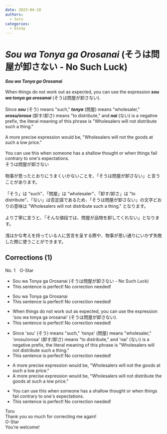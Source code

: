 ```yaml
---
date: 2023-04-10
authors:
  - toru
categories:
  - Essay
---
```


<h1 id="subject_show"><strong><em>Sou wa Tonya ga Orosanai</strong></em> (そうは問屋が卸さない - No Such Luck)</h1>
<div class="date" hidden>Apr 10, 2023 17:26</div>
<div id="post"><div id="body_show_ori">
<strong><em>Sou wa Tonya ga Orosanai</strong></em><br/><br/>When things do not work out as expected, you can use the expression <strong><em>sou wa tonya ga orosanai</em></strong> (そうは問屋が卸さない).<br/><br/>Since <strong><em>sou</em></strong> (そう) means "such," <strong><em>tonya</em></strong> (問屋) means "wholesaler," <strong><em>orosu/orosa</em></strong> (卸す/卸さ) means "to distribute," and <strong><em>nai</em></strong> (ない) is a negative prefix, the literal meaning of this phrase is "Wholesalers will not distribute such a thing."<br/><br/>A more precise expression would be, "Wholesalers will not the goods at such a low price."<br/><br/>You can use this when someone has a shallow thought or when things fail contrary to one's expectations.
</div></div>

<!-- more -->

<div id="post_ja"><div id="body_show_mo">
そうは問屋が卸さない<br/><br/>物事が思ったとおりにうまくいかないことを、「そうは問屋が卸さない」と言うことがあります。<br/><br/>「そう」は "such"、「問屋」は "wholesaler"、「卸す/卸さ」は "to distribute"、「ない」は否定語であるため、「そうは問屋が卸さない」の文字どおりの意味は "Wholesalers will not distribute such a thing." となります。<br/><br/>より丁寧に言うと、「そんな値段では、問屋が品物を卸してくれない」となります。<br/><br/>浅はかな考えを持っている人に苦言を呈する際や、物事が思い通りにいかず失敗した際に使うことができます。
</div></div>

## Corrections (1)
<div id="block"><div class="first_name"> No. 1　<span class="just_name">O-Star</span></div><div id="block2">
<ul class="correction_field">
<li class="incorrect">Sou wa Tonya ga Orosanai (そうは問屋が卸さない - No Such Luck)</li>
<li class="corrected perfect">This sentence is perfect! No correction needed!</li>
</ul>
<ul class="correction_field">
<li class="incorrect">Sou wa Tonya ga Orosanai</li>
<li class="corrected perfect">This sentence is perfect! No correction needed!</li>
</ul>
<ul class="correction_field">
<li class="incorrect">When things do not work out as expected, you can use the expression 'sou wa tonya ga orosanai' (そうは問屋が卸さない).</li>
<li class="corrected perfect">This sentence is perfect! No correction needed!</li>
</ul>
<ul class="correction_field">
<li class="incorrect">Since 'sou' (そう) means "such," 'tonya' (問屋) means "wholesaler," 'orosu/orosa' (卸す/卸さ) means "to distribute," and 'nai' (ない) is a negative prefix, the literal meaning of this phrase is "Wholesalers will not distribute such a thing."</li>
<li class="corrected perfect">This sentence is perfect! No correction needed!</li>
</ul>
<ul class="correction_field">
<li class="incorrect">A more precise expression would be, "Wholesalers will not the goods at such a low price."</li>
<li class="corrected correct">
A more precise expression would be, "Wholesalers will not <span class="f_bold">distribute</span> the goods at such a low price."
</li>
</ul>
<ul class="correction_field">
<li class="incorrect">You can use this when someone has a shallow thought or when things fail contrary to one's expectations.</li>
<li class="corrected perfect">This sentence is perfect! No correction needed!</li>
</ul>
</div><div class="name"><span class="just_name">Toru</span><br>
Thank you so much for correcting me again!
</div>
<div class="name"><span class="just_name">O-Star</span><br>
You're welcome!
</div>
</div>

